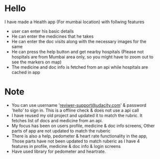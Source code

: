 # Hello

I have made a Health app (For mumbai location) with follwing features
* user can enter his basic details
* He can enter the medicines that he takes
* He can enter the doc visits along with the necessary images for the same
* He can press the help button and get nearby hospitals (Please not hospitals are from Mumbai area only, so you might have to zoom out to see the markers on map)
* The medicine and doc info is fetched from an api while hospitals are cached in app



# Note 
*  You can use username 'reviwer-support@udacity.com' & password 'hello' to sign in. This is a offline check & does not use a api call
*  I have reused my old project and updated it to match the rubric. It fetches list of docs and medicine from an api.
*  My focus has been on users profile, medicine & doc info screens, Other parts of app are not updated to match the ruberic
*  There is also a help, pedometer & heart rate functionality in the app, Those parts have not been updated to match ruberic as I have 4 features in profile, medicine & doc info & login screens
*  Have used library for pedometer and heartrate.